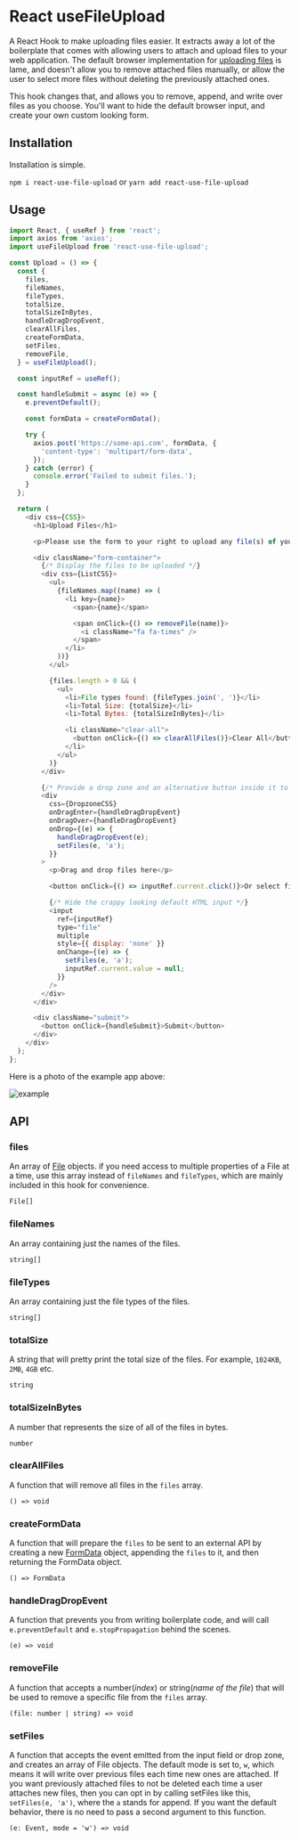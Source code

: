 # React useFileUpload

A React Hook to make uploading files easier. It extracts away a lot of the boilerplate that comes with allowing users to attach and upload files to your web application. The default browser implementation for [uploading files](https://developer.mozilla.org/en-US/docs/Web/API/File/Using_files_from_web_applications) is lame, and doesn't allow you to remove attached files manually, or allow the user to select more files without deleting the previously attached ones.

This hook changes that, and allows you to remove, append, and write over files as you choose. You'll want to hide the default browser input, and create your own custom looking form.

## Installation

Installation is simple.

`npm i react-use-file-upload` or `yarn add react-use-file-upload`

## Usage

```js
import React, { useRef } from 'react';
import axios from 'axios';
import useFileUpload from 'react-use-file-upload';

const Upload = () => {
  const {
    files,
    fileNames,
    fileTypes,
    totalSize,
    totalSizeInBytes,
    handleDragDropEvent,
    clearAllFiles,
    createFormData,
    setFiles,
    removeFile,
  } = useFileUpload();

  const inputRef = useRef();

  const handleSubmit = async (e) => {
    e.preventDefault();

    const formData = createFormData();

    try {
      axios.post('https://some-api.com', formData, {
        'content-type': 'multipart/form-data',
      });
    } catch (error) {
      console.error('Failed to submit files.');
    }
  };

  return (
    <div css={CSS}>
      <h1>Upload Files</h1>

      <p>Please use the form to your right to upload any file(s) of your choosing.</p>

      <div className="form-container">
        {/* Display the files to be uploaded */}
        <div css={ListCSS}>
          <ul>
            {fileNames.map((name) => (
              <li key={name}>
                <span>{name}</span>

                <span onClick={() => removeFile(name)}>
                  <i className="fa fa-times" />
                </span>
              </li>
            ))}
          </ul>

          {files.length > 0 && (
            <ul>
              <li>File types found: {fileTypes.join(', ')}</li>
              <li>Total Size: {totalSize}</li>
              <li>Total Bytes: {totalSizeInBytes}</li>

              <li className="clear-all">
                <button onClick={() => clearAllFiles()}>Clear All</button>
              </li>
            </ul>
          )}
        </div>

        {/* Provide a drop zone and an alternative button inside it to upload files. */}
        <div
          css={DropzoneCSS}
          onDragEnter={handleDragDropEvent}
          onDragOver={handleDragDropEvent}
          onDrop={(e) => {
            handleDragDropEvent(e);
            setFiles(e, 'a');
          }}
        >
          <p>Drag and drop files here</p>

          <button onClick={() => inputRef.current.click()}>Or select files to upload</button>

          {/* Hide the crappy looking default HTML input */}
          <input
            ref={inputRef}
            type="file"
            multiple
            style={{ display: 'none' }}
            onChange={(e) => {
              setFiles(e, 'a');
              inputRef.current.value = null;
            }}
          />
        </div>
      </div>

      <div className="submit">
        <button onClick={handleSubmit}>Submit</button>
      </div>
    </div>
  );
};
```

Here is a photo of the example app above:

![example](https://user-images.githubusercontent.com/19492185/121057341-2b8e6300-c78d-11eb-9469-c46f1af39faf.png)

## API

### files

An array of [File](https://developer.mozilla.org/en-US/docs/Web/API/File) objects. if you need access to multiple properties of a File at a time, use this array instead of `fileNames` and `fileTypes`, which are mainly included in this hook for convenience.

```
File[]
```

### fileNames

An array containing just the names of the files.

```
string[]
```

### fileTypes

An array containing just the file types of the files.

```
string[]
```

### totalSize

A string that will pretty print the total size of the files. For example, `1024KB`, `2MB`, `4GB` etc.

```
string
```

### totalSizeInBytes

A number that represents the size of all of the files in bytes.

```
number
```

### clearAllFiles

A function that will remove all files in the `files` array.

```
() => void
```

### createFormData

A function that will prepare the `files` to be sent to an external API by creating a new [FormData](https://developer.mozilla.org/en-US/docs/Web/API/FormData) object, appending the `files` to it, and then returning the FormData object.

```
() => FormData
```

### handleDragDropEvent

A function that prevents you from writing boilerplate code, and will call `e.preventDefault` and `e.stopPropagation` behind the scenes.

```
(e) => void
```

### removeFile

A function that accepts a number(_index_) or string(_name of the file_) that will be used to remove a specific file from the `files` array.

```
(file: number | string) => void
```

### setFiles

A function that accepts the event emitted from the input field or drop zone, and creates an array of File objects. The default mode is set to, `w`, which means it will write over previous files each time new ones are attached. If you want previously attached files to not be deleted each time a user attaches new files, then you can opt in by calling setFiles like this, `setFiles(e, 'a')`, where the `a` stands for append. If you want the default behavior, there is no need to pass a second argument to this function.

```
(e: Event, mode = 'w') => void
```
